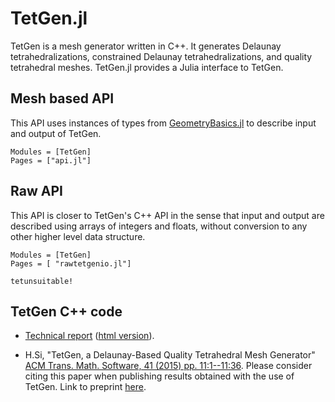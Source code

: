 # TetGen.jl

TetGen  is a  mesh generator  written in  C++.  It  generates Delaunay
tetrahedralizations,  constrained  Delaunay  tetrahedralizations,  and
quality tetrahedral  meshes. TetGen.jl  provides a Julia  interface to
TetGen.

## Mesh based API
This API uses instances of types from [GeometryBasics.jl](https://github.com/JuliaGeometry/GeometryBasics.jl) 
to describe input and output of TetGen.

```@autodocs
Modules = [TetGen]
Pages = ["api.jl"]
```

## Raw API
This API is closer to TetGen's C++ API in the sense that
input and output are described using arrays of integers
and floats, without conversion to any other higher level
data structure.

```@autodocs
Modules = [TetGen]
Pages = [ "rawtetgenio.jl"]
```

```@docs
tetunsuitable!
```


## TetGen C++ code

- [Technical report](http://doi.org/10.20347/WIAS.TECHREPORT.13)
  ([html version](http://wias-berlin.de/software/tetgen/1.5/doc/manual/index.html)).

- H.Si, "TetGen, a Delaunay-Based Quality Tetrahedral Mesh Generator" [ACM Trans. Math. Software, 41 (2015) pp. 11:1--11:36](https://dl.acm.org/doi/abs/10.1145/2629697).
  Please consider citing this paper when publishing results obtained with the use of TetGen.
  Link to preprint  [here](http://doi.org/10.20347/WIAS.PREPRINT.1762). 


